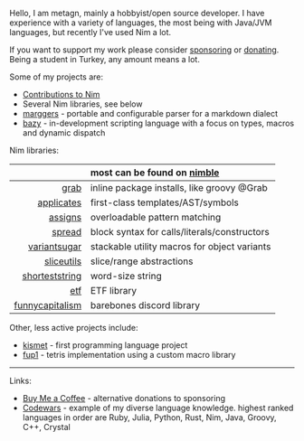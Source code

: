 Hello, I am metagn, mainly a hobbyist/open source developer. I have experience with a variety of languages, the most being with Java/JVM languages, but recently I've used Nim a lot. 

If you want to support my work please consider [sponsoring](https://github.com/sponsors/metagn/) or [donating](https://www.buymeacoffee.com/metagn). Being a student in Turkey, any amount means a lot.

Some of my projects are:

* [Contributions to Nim](https://github.com/nim-lang/Nim/commits?author=metagn)
* Several Nim libraries, see below
* [marggers](https://github.com/metagn/marggers) - portable and configurable parser for a markdown dialect
* [bazy](https://github.com/metagn/bazy) - in-development scripting language with a focus on types, macros and dynamic dispatch

Nim libraries:

|  | most can be found on [nimble](https://nimble.directory) | 
| --: | :-- |
| [grab](https://github.com/metagn/grab) | inline package installs, like groovy @Grab |
| [applicates](https://github.com/metagn/applicates) | first-class templates/AST/symbols |
| [assigns](https://github.com/metagn/assigns) | overloadable pattern matching |
| [spread](https://github.com/metagn/spread) | block syntax for calls/literals/constructors |
| [variantsugar](https://github.com/metagn/variantsugar) | stackable utility macros for object variants |
| [sliceutils](https://github.com/metagn/sliceutils) | slice/range abstractions |
| [shorteststring](https://github.com/metagn/shorteststring) | word-size string |
| [etf](https://github.com/metagn/etf) | ETF library |
| [funnycapitalism](https://github.com/metagn/funnycapitalism) | barebones discord library |

Other, less active projects include:

* [kismet](https://github.com/metagn/kismet) - first programming language project
* [fup1](https://github.com/metagn/fup1) - tetris implementation using a custom macro library

---


Links:

* [Buy Me a Coffee](https://www.buymeacoffee.com/metagn) - alternative donations to sponsoring
* [Codewars](https://www.codewars.com/users/metagn) - example of my diverse language knowledge. highest ranked languages in order are Ruby, Julia, Python, Rust, Nim, Java, Groovy, C++, Crystal
